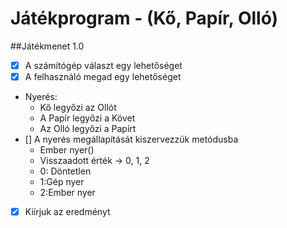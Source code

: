 # Játékprogram - (Kő, Papír, Olló)

##Játékmenet 1.0
- [x] A számítógép választ egy lehetőséget
- [x] A felhasználó megad egy lehetőséget
- Nyerés:
	- Kő legyőzi az Ollót
	- A Papír legyőzi a Követ
	- Az Olló legyőzi a Papírt
- [] A nyerés megállapítását kiszervezzük metódusba
	- Ember nyer()
    - Visszaadott érték -> 0, 1, 2
    - 0: Döntetlen
    - 1:Gép nyer
    - 2:Ember nyer
- [x] Kiírjuk az eredményt